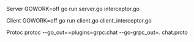 Server
GOWORK=off go run server.go interceptor.go

Client
GOWORK=off go run client.go client_interceptor.go

Protoc
protoc --go_out==plugins=grpc:chat --go-grpc_out=. chat.proto